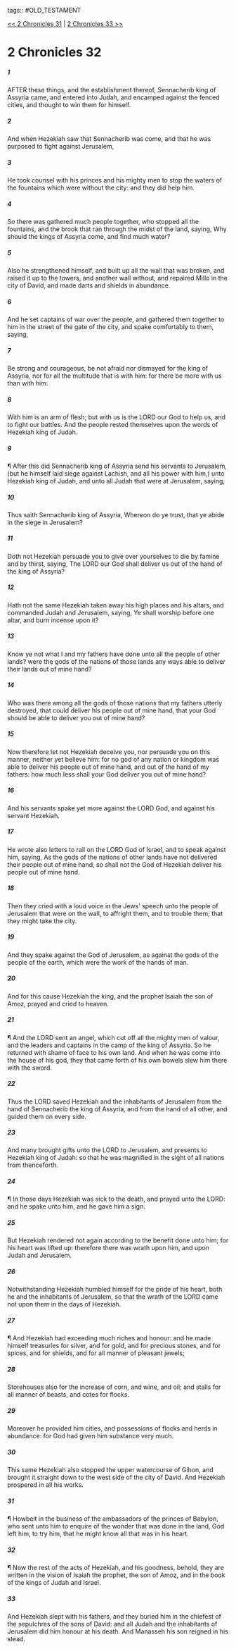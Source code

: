 tags:: #OLD_TESTAMENT

[<< 2 Chronicles 31](OLD_TESTAMENT/14_2_Chronicles/2_Chronicles_31.md) | [2 Chronicles 33 >>](OLD_TESTAMENT/14_2_Chronicles/2_Chronicles_33.md)

# 2 Chronicles 32

##### 1

AFTER these things, and the establishment thereof, Sennacherib king of Assyria came, and entered into Judah, and encamped against the fenced cities, and thought to win them for himself.

##### 2

And when Hezekiah saw that Sennacherib was come, and that he was purposed to fight against Jerusalem,

##### 3

He took counsel with his princes and his mighty men to stop the waters of the fountains which were without the city: and they did help him.

##### 4

So there was gathered much people together, who stopped all the fountains, and the brook that ran through the midst of the land, saying, Why should the kings of Assyria come, and find much water?

##### 5

Also he strengthened himself, and built up all the wall that was broken, and raised it up to the towers, and another wall without, and repaired Millo in the city of David, and made darts and shields in abundance.

##### 6

And he set captains of war over the people, and gathered them together to him in the street of the gate of the city, and spake comfortably to them, saying,

##### 7

Be strong and courageous, be not afraid nor dismayed for the king of Assyria, nor for all the multitude that is with him: for there be more with us than with him:

##### 8

With him is an arm of flesh; but with us is the LORD our God to help us, and to fight our battles. And the people rested themselves upon the words of Hezekiah king of Judah.

##### 9

¶ After this did Sennacherib king of Assyria send his servants to Jerusalem, (but he himself laid siege against Lachish, and all his power with him,) unto Hezekiah king of Judah, and unto all Judah that were at Jerusalem, saying,

##### 10

Thus saith Sennacherib king of Assyria, Whereon do ye trust, that ye abide in the siege in Jerusalem?

##### 11

Doth not Hezekiah persuade you to give over yourselves to die by famine and by thirst, saying, The LORD our God shall deliver us out of the hand of the king of Assyria?

##### 12

Hath not the same Hezekiah taken away his high places and his altars, and commanded Judah and Jerusalem, saying, Ye shall worship before one altar, and burn incense upon it?

##### 13

Know ye not what I and my fathers have done unto all the people of other lands? were the gods of the nations of those lands any ways able to deliver their lands out of mine hand?

##### 14

Who was there among all the gods of those nations that my fathers utterly destroyed, that could deliver his people out of mine hand, that your God should be able to deliver you out of mine hand?

##### 15

Now therefore let not Hezekiah deceive you, nor persuade you on this manner, neither yet believe him: for no god of any nation or kingdom was able to deliver his people out of mine hand, and out of the hand of my fathers: how much less shall your God deliver you out of mine hand?

##### 16

And his servants spake yet more against the LORD God, and against his servant Hezekiah.

##### 17

He wrote also letters to rail on the LORD God of Israel, and to speak against him, saying, As the gods of the nations of other lands have not delivered their people out of mine hand, so shall not the God of Hezekiah deliver his people out of mine hand.

##### 18

Then they cried with a loud voice in the Jews' speech unto the people of Jerusalem that were on the wall, to affright them, and to trouble them; that they might take the city.

##### 19

And they spake against the God of Jerusalem, as against the gods of the people of the earth, which were the work of the hands of man.

##### 20

And for this cause Hezekiah the king, and the prophet Isaiah the son of Amoz, prayed and cried to heaven.

##### 21

¶ And the LORD sent an angel, which cut off all the mighty men of valour, and the leaders and captains in the camp of the king of Assyria. So he returned with shame of face to his own land. And when he was come into the house of his god, they that came forth of his own bowels slew him there with the sword.

##### 22

Thus the LORD saved Hezekiah and the inhabitants of Jerusalem from the hand of Sennacherib the king of Assyria, and from the hand of all other, and guided them on every side.

##### 23

And many brought gifts unto the LORD to Jerusalem, and presents to Hezekiah king of Judah: so that he was magnified in the sight of all nations from thenceforth.

##### 24

¶ In those days Hezekiah was sick to the death, and prayed unto the LORD: and he spake unto him, and he gave him a sign.

##### 25

But Hezekiah rendered not again according to the benefit done unto him; for his heart was lifted up: therefore there was wrath upon him, and upon Judah and Jerusalem.

##### 26

Notwithstanding Hezekiah humbled himself for the pride of his heart, both he and the inhabitants of Jerusalem, so that the wrath of the LORD came not upon them in the days of Hezekiah.

##### 27

¶ And Hezekiah had exceeding much riches and honour: and he made himself treasuries for silver, and for gold, and for precious stones, and for spices, and for shields, and for all manner of pleasant jewels;

##### 28

Storehouses also for the increase of corn, and wine, and oil; and stalls for all manner of beasts, and cotes for flocks.

##### 29

Moreover he provided him cities, and possessions of flocks and herds in abundance: for God had given him substance very much.

##### 30

This same Hezekiah also stopped the upper watercourse of Gihon, and brought it straight down to the west side of the city of David. And Hezekiah prospered in all his works.

##### 31

¶ Howbeit in the business of the ambassadors of the princes of Babylon, who sent unto him to enquire of the wonder that was done in the land, God left him, to try him, that he might know all that was in his heart.

##### 32

¶ Now the rest of the acts of Hezekiah, and his goodness, behold, they are written in the vision of Isaiah the prophet, the son of Amoz, and in the book of the kings of Judah and Israel.

##### 33

And Hezekiah slept with his fathers, and they buried him in the chiefest of the sepulchres of the sons of David: and all Judah and the inhabitants of Jerusalem did him honour at his death. And Manasseh his son reigned in his stead.
